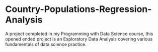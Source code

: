 # Country-Populations-Regression-Analysis
A project completed in my Programming with Data Science course, this opened ended project is an Exploratory Data Analysis covering various fundamentals of data science practice.
